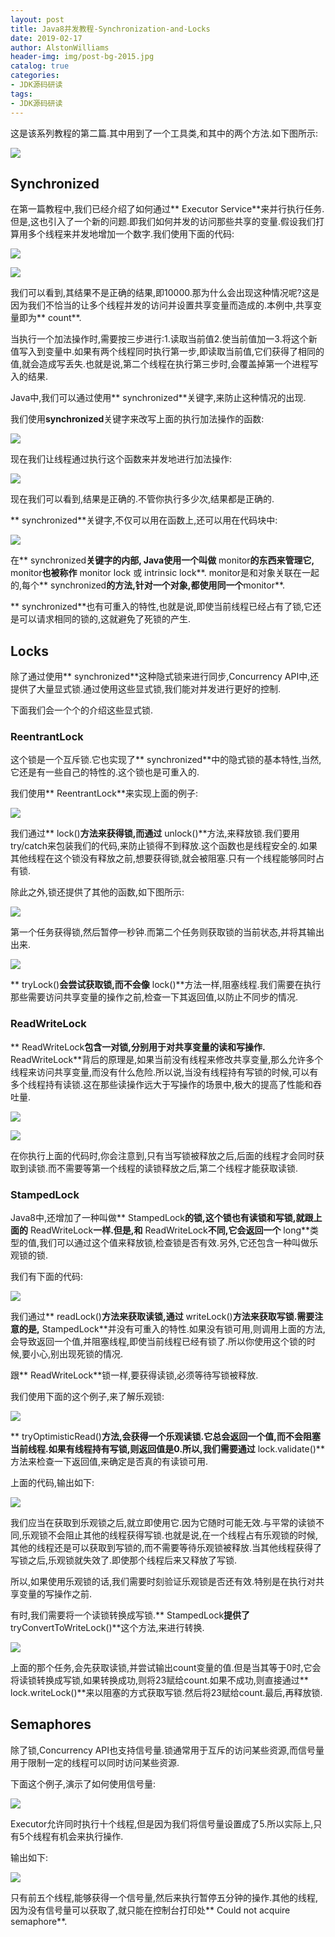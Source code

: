 ```yaml
---
layout: post
title: Java8并发教程-Synchronization-and-Locks
date: 2019-02-17
author: AlstonWilliams
header-img: img/post-bg-2015.jpg
catalog: true
categories:
- JDK源码研读
tags:
- JDK源码研读
---
```

这是该系列教程的第二篇.其中用到了一个工具类,和其中的两个方法.如下图所示:


![](http://upload-images.jianshu.io/upload_images/4108852-7aaa30b6d1ab476b.png?imageMogr2/auto-orient/strip%7CimageView2/2/w/1240)


## Synchronized

在第一篇教程中,我们已经介绍了如何通过** Executor Service**来并行执行任务.但是,这也引入了一个新的问题.即我们如何并发的访问那些共享的变量.假设我们打算用多个线程来并发地增加一个数字.我们使用下面的代码:


![](http://upload-images.jianshu.io/upload_images/4108852-ee8444f82970bc96.png?imageMogr2/auto-orient/strip%7CimageView2/2/w/1240)



![](http://upload-images.jianshu.io/upload_images/4108852-496a40575630d27f.png?imageMogr2/auto-orient/strip%7CimageView2/2/w/1240)


我们可以看到,其结果不是正确的结果,即10000.那为什么会出现这种情况呢?这是因为我们不恰当的让多个线程并发的访问并设置共享变量而造成的.本例中,共享变量即为** count**.

当执行一个加法操作时,需要按三步进行:1.读取当前值2.使当前值加一3.将这个新值写入到变量中.如果有两个线程同时执行第一步,即读取当前值,它们获得了相同的值,就会造成写丢失.也就是说,第二个线程在执行第三步时,会覆盖掉第一个进程写入的结果.

Java中,我们可以通过使用** synchronized**关键字,来防止这种情况的出现.

我们使用**synchronized**关键字来改写上面的执行加法操作的函数:


![](http://upload-images.jianshu.io/upload_images/4108852-f00f94c5b9a5c393.png?imageMogr2/auto-orient/strip%7CimageView2/2/w/1240)


现在我们让线程通过执行这个函数来并发地进行加法操作:


![](http://upload-images.jianshu.io/upload_images/4108852-65f70905ae41534e.png?imageMogr2/auto-orient/strip%7CimageView2/2/w/1240)


现在我们可以看到,结果是正确的.不管你执行多少次,结果都是正确的.

** synchronized**关键字,不仅可以用在函数上,还可以用在代码块中:


![](http://upload-images.jianshu.io/upload_images/4108852-b4766f30f7856f7e.png?imageMogr2/auto-orient/strip%7CimageView2/2/w/1240)


在** synchronized**关键字的内部, Java使用一个叫做** monitor**的东西来管理它,** monitor**也被称作** monitor lock 或 intrinsic lock**. monitor是和对象关联在一起的,每个** synchronized**的方法,针对一个对象,都使用同一个**monitor**.

** synchronized**也有可重入的特性,也就是说,即使当前线程已经占有了锁,它还是可以请求相同的锁的,这就避免了死锁的产生.

## Locks

除了通过使用** synchronized**这种隐式锁来进行同步,Concurrency API中,还提供了大量显式锁.通过使用这些显式锁,我们能对并发进行更好的控制.

下面我们会一个个的介绍这些显式锁.

### ReentrantLock

这个锁是一个互斥锁.它也实现了** synchronized**中的隐式锁的基本特性,当然,它还是有一些自己的特性的.这个锁也是可重入的.

我们使用** ReentrantLock**来实现上面的例子:


![](http://upload-images.jianshu.io/upload_images/4108852-ca4855f1724dde37.png?imageMogr2/auto-orient/strip%7CimageView2/2/w/1240)


我们通过** lock()**方法来获得锁,而通过** unlock()**方法,来释放锁.我们要用try/catch来包装我们的代码,来防止锁得不到释放.这个函数也是线程安全的.如果其他线程在这个锁没有释放之前,想要获得锁,就会被阻塞.只有一个线程能够同时占有锁.

除此之外,锁还提供了其他的函数,如下图所示:


![](http://upload-images.jianshu.io/upload_images/4108852-43d5e9bab41dc7ec.png?imageMogr2/auto-orient/strip%7CimageView2/2/w/1240)


第一个任务获得锁,然后暂停一秒钟.而第二个任务则获取锁的当前状态,并将其输出出来.


![](http://upload-images.jianshu.io/upload_images/4108852-d03165425aa894da.png?imageMogr2/auto-orient/strip%7CimageView2/2/w/1240)


** tryLock()**会尝试获取锁,而不会像** lock()**方法一样,阻塞线程.我们需要在执行那些需要访问共享变量的操作之前,检查一下其返回值,以防止不同步的情况.

### ReadWriteLock

** ReadWriteLock**包含一对锁,分别用于对共享变量的读和写操作.** ReadWriteLock**背后的原理是,如果当前没有线程来修改共享变量,那么允许多个线程来访问共享变量,而没有什么危险.所以说,当没有线程持有写锁的时候,可以有多个线程持有读锁.这在那些读操作远大于写操作的场景中,极大的提高了性能和吞吐量.


![](http://upload-images.jianshu.io/upload_images/4108852-8691a4eb9d8736aa.png?imageMogr2/auto-orient/strip%7CimageView2/2/w/1240)



![](http://upload-images.jianshu.io/upload_images/4108852-2cebc837273fde7b.png?imageMogr2/auto-orient/strip%7CimageView2/2/w/1240)


在你执行上面的代码时,你会注意到,只有当写锁被释放之后,后面的线程才会同时获取到读锁.而不需要等第一个线程的读锁释放之后,第二个线程才能获取读锁.

### StampedLock

Java8中,还增加了一种叫做** StampedLock**的锁,这个锁也有读锁和写锁,就跟上面的** ReadWriteLock**一样.但是,和** ReadWriteLock**不同,它会返回一个** long**类型的值,我们可以通过这个值来释放锁,检查锁是否有效.另外,它还包含一种叫做乐观锁的锁.

我们有下面的代码:


![](http://upload-images.jianshu.io/upload_images/4108852-b3d767401e9dbcd1.png?imageMogr2/auto-orient/strip%7CimageView2/2/w/1240)


我们通过** readLock()**方法来获取读锁,通过** writeLock()**方法来获取写锁.需要注意的是,** StampedLock**并没有可重入的特性.如果没有锁可用,则调用上面的方法,会导致返回一个值,并阻塞线程,即使当前线程已经有锁了.所以你使用这个锁的时候,要小心,别出现死锁的情况.

跟** ReadWriteLock**锁一样,要获得读锁,必须等待写锁被释放.

我们使用下面的这个例子,来了解乐观锁:


![](http://upload-images.jianshu.io/upload_images/4108852-a906e86118b1adb6.png?imageMogr2/auto-orient/strip%7CimageView2/2/w/1240)


** tryOptimisticRead()**方法,会获得一个乐观读锁.它总会返回一个值,而不会阻塞当前线程.如果有线程持有写锁,则返回值是0.所以,我们需要通过** lock.validate()**方法来检查一下返回值,来确定是否真的有读锁可用.

上面的代码,输出如下:


![](http://upload-images.jianshu.io/upload_images/4108852-e138093cc3a9e436.png?imageMogr2/auto-orient/strip%7CimageView2/2/w/1240)


我们应当在获取到乐观锁之后,就立即使用它.因为它随时可能无效.与平常的读锁不同,乐观锁不会阻止其他的线程获得写锁.也就是说,在一个线程占有乐观锁的时候,其他的线程还是可以获取到写锁的,而不需要等待乐观锁被释放.当其他线程获得了写锁之后,乐观锁就失效了.即使那个线程后来又释放了写锁.

所以,如果使用乐观锁的话,我们需要时刻验证乐观锁是否还有效.特别是在执行对共享变量的写操作之前.

有时,我们需要将一个读锁转换成写锁.** StampedLock**提供了** tryConvertToWriteLock()**这个方法,来进行转换.


![](http://upload-images.jianshu.io/upload_images/4108852-ab48cb7bccfe2365.png?imageMogr2/auto-orient/strip%7CimageView2/2/w/1240)


上面的那个任务,会先获取读锁,并尝试输出count变量的值.但是当其等于0时,它会将读锁转换成写锁,如果转换成功,则将23赋给count.如果不成功,则直接通过** lock.writeLock()**来以阻塞的方式获取写锁.然后将23赋给count.最后,再释放锁.

## Semaphores

除了锁,Concurrency API也支持信号量.锁通常用于互斥的访问某些资源,而信号量用于限制一定的线程可以同时访问某些资源.

下面这个例子,演示了如何使用信号量:


![](http://upload-images.jianshu.io/upload_images/4108852-35483984392db9eb.png?imageMogr2/auto-orient/strip%7CimageView2/2/w/1240)


Executor允许同时执行十个线程,但是因为我们将信号量设置成了5.所以实际上,只有5个线程有机会来执行操作.

输出如下:


![](http://upload-images.jianshu.io/upload_images/4108852-e5c7af8a12fff8c0.png?imageMogr2/auto-orient/strip%7CimageView2/2/w/1240)


只有前五个线程,能够获得一个信号量,然后来执行暂停五分钟的操作.其他的线程,因为没有信号量可以获取了,就只能在控制台打印处** Could not acquire semaphore**.
